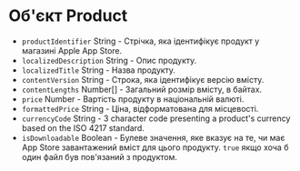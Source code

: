 # Об'єкт Product

* `productIdentifier` String - Стрічка, яка ідентифікує продукт у магазині Apple App Store.
* `localizedDescription` String - Опис продукту.
* `localizedTitle` String - Назва продукту.
* `contentVersion` String - Строка, яка ідентифікує версію вмісту.
* `contentLengths` Number[] - Загальний розмір вмісту, в байтах.
* `price` Number - Вартість продукту в національній валюті.
* `formattedPrice` String - Ціна, відформатована для місцевості.
* `currencyCode` String - 3 character code presenting a product's currency based on the ISO 4217 standard.
* `isDownloadable` Boolean - Булеве значення, яке вказує на те, чи має App Store завантажений вміст для цього продукту. `true` якщо хоча б один файл був пов'язаний з продуктом.
